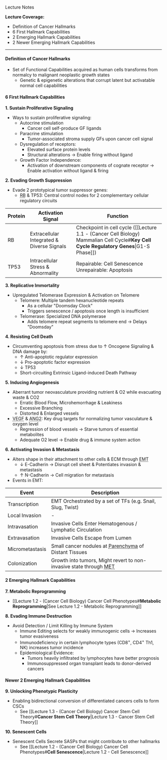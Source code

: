 Lecture Notes

**Lecture Coverage:**
- Definition of Cancer Hallmarks
- 6 First Hallmark Capabilities
- 2 Emerging Hallmark Capabilities
- 2 Newer Emerging Hallmark Capabilities

---
#### **Definition of Cancer Hallmarks**
- Set of Functional Capabilities acquired as human cells transforms from normalcy to malignant neoplastic growth states
	- Genetic & epigenetic alterations that corrupt latent but activatable normal cell capabilities


#### **6 First Hallmark Capabilities**
**1. Sustain Proliferative Signaling**
- Ways to sustain proliferative signaling:
	- Autocrine stimulation
		- Cancer cell self-produce GF ligands
	- Paracrine stimulation
		- Tumor-associated stroma supply GFs upon cancer cell signal
	- Dysregulation of receptors:
		- Elevated surface protein levels
		- Structural alterations → Enable firing without ligand
	- Growth Factor Independence: 
		- Activation of downstream components of cognate receptor → Enable activation without ligand & firing

**2. Evading Growth Suppression**
- Evade 2 prototypical tumor suppressor genes:
	- <abbr Title="Retinoblastoma-Associated">RB</abbr> & TP53: Central control nodes for 2 complementary cellular regulatory circuits

| Protein | Activation Signal                          | Function                                                                                                                                |
| ------- | ------------------------------------------ | --------------------------------------------------------------------------------------------------------------------------------------- |
| RB      | Extracellular Integrated & Diverse Signals | Checkpoint in cell cycle ([[Lecture 1.1 - (Cancer Cell Biology) Mammalian Cell Cycle#**Key Cell Cycle Regulatory Genes**\|G1-S Phase]]) |
| TP53    | Intracellular Stress & Abnormality         | Repairable: Cell Senescence<br>Unrepairable: Apoptosis                                                                                  |

**3. Replicative Immortality**
- Upregulated Telomerase Expression & Activation on Telomere
	- Telomere: Multiple tandem hexanucleotide repeats
		- As a cellular "Doomsday Clock"
		- Triggers senescence / apoptosis once length is insufficient
	- Telomerase: Specialized DNA polymerase
		- Adds telomere repeat segments to telomere end → Delays "Doomsday"

**4. Resisting Cell Death**
- Circumventing apoptosis from stress due to ↑ Oncogene Signaling & DNA damage by:
	- ↑ Anti-apoptotic regulator expression
	- ↓ Pro-apoptotic factor expression
	- ↓ TP53
	- Short-circuiting Extrinsic Ligand-induced Death Pathway

**5. Inducing Angiogenesis**
- Aberrant tumor neovasculature providing nutrient & O2 while evacuating waste & CO2
	- Erratic Blood Flow, Microhemorrhage & Leakiness
	- Excessive Branching
	- Distorted & Enlarged vessels
- <abbr Title="Vascular Endothelial Growth Factor">VEGF</abbr> & <abbr Title="Angiopoietin 2">ANG2</abbr>: Key drug targets for normalizing tumor vasculature & oxygen level
	- Regression of blood vessels → Starve tumors of essential metabolites
	- Adequate O2 level → Enable drug & immune system action

**6. Activating Invasion & Metastasis**
- Alters shape in their attachment to other cells & ECM through <abbr Title="Epithelial-Mesenchymal Transition">EMT</abbr>
	- ↓ E-Cadherin → Disrupt cell sheet & Potentiates invasion & metastasis
	- ↑ N-Cadherin → Cell migration for metastasis
- Events in EMT:

| Event           | Description                                                                                                                                                  |
| --------------- | ------------------------------------------------------------------------------------------------------------------------------------------------------------ |
| Transcription   | EMT Orchestrated by a set of TFs (e.g. Snail, Slug, Twist)                                                                                                   |
| Local Invasion  | -                                                                                                                                                            |
| Intravasation   | Invasive Cells Enter Hematogenous / Lymphatic Circulation                                                                                                    |
| Extravasation   | Invasive Cells Escape from Lumen                                                                                                                             |
| Micrometastasis | Small cancer nodules at <abbr Title="Functional tissue of an organ, distinguished from Connective & Supportive tissues">Parenchyma</abbr> of Distant Tissues |
| Colonization    | Growth into tumors, Might revert to non-invasive state through <abbr Title="Mesenchymal-Epithelial Transition">MET</abbr>                                    |

#### **2 Emerging Hallmark Capabilities**
**7. Metabolic Reprogramming**
- [[Lecture 1.2 - (Cancer Cell Biology) Cancer Cell Phenotypes#**Metabolic Reprogramming**|See Lecture 1.2 - Metabolic Reprogramming]]

**8. Evading Immune Destruction**
- Avoid Detection / Limit Killing by Immune System
	- Immune Editing selects for weakly immunogenic cells → Increases tumor evasiveness
	- Immunodeficiency in certain lymphocyte types (CD8<sup>+</sup>, CD4<sup>+</sup> Th1, NK) increases tumor incidence
	- Epidemiological Evidence:
		- Tumors heavily infiltrated by lymphocytes have better prognosis
		- Immunosuppressed organ transplant leads to donor-derived cancers


#### **Newer 2 Emerging Hallmark Capabilities**
**9. Unlocking Phenotypic Plasticity**
- Enabling bidirectional conversion of differentiated cancers cells to form CSCs
	- See [[Lecture 1.3 - (Cancer Cell Biology) Cancer Stem Cell Theory#**Cancer Stem Cell Theory**|Lecture 1.3 - Cancer Stem Cell Theory]]

**10. Senescent Cells**
- Senescent Cells Secrete SASPs that might contribute to other hallmarks
	- See [[Lecture 1.2 - (Cancer Cell Biology) Cancer Cell Phenotypes#**Cell Senescence**|Lecture 1.2 - Cell Senescence]]

